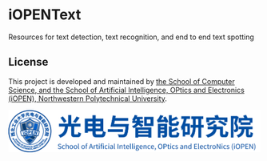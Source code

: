 # iOPENText
Resources for text detection, text recognition, and end to end text spotting


## License

This project is developed and maintained by [the School of Computer Science, and the School of Artificial Intelligence, OPtics and Electronics (iOPEN), Northwestern
Polytechnical University](http://iopen.nwpu.edu.cn/).

<img src="img/iOPEN.png" alt="iOPEN">
